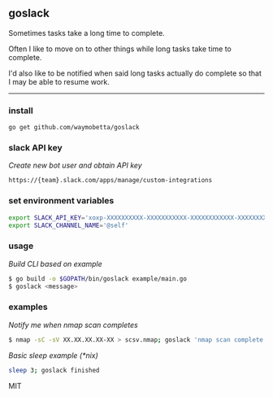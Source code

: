 ## goslack

Sometimes tasks take a long time to complete.

Often I like to move on to other things while long tasks take time to complete.

I'd also like to be notified when said long tasks actually do complete so that I may be able to resume work.

---

### install
```
go get github.com/waymobetta/goslack
```

### slack API key
_Create new bot user and obtain API key_
```
https://{team}.slack.com/apps/manage/custom-integrations
```

### set environment variables
```bash
export SLACK_API_KEY='xoxp-XXXXXXXXXX-XXXXXXXXXXX-XXXXXXXXXXXX-XXXXXXXXXXXXXXXXXXXXXXXXXXXXXXXX'
export SLACK_CHANNEL_NAME='@self'
```

### usage

_Build CLI based on example_
```bash
$ go build -o $GOPATH/bin/goslack example/main.go
$ goslack <message>
```
### examples
_Notify me when nmap scan completes_
```bash
$ nmap -sC -sV XX.XX.XX.XX-XX > scsv.nmap; goslack 'nmap scan complete'
```

_Basic sleep example (\*nix)_
```bash
sleep 3; goslack finished
```

MIT
